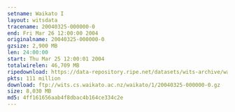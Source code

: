 ```yaml
---
setname: Waikato I
layout: witsdata
tracename: 20040325-000000-0
end: Fri Mar 26 12:00:00 2004
originalname: 20040325-000000-0
gzsize: 2,900 MB
len: 24:00:00
start: Thu Mar 25 12:00:01 2004
totalwirelen: 46,709 MB
ripedownload: https://data-repository.ripe.net/datasets/wits-archive/waikato/1/20040325-000000-0.gz
pkts: 111 million
download: ftp://wits.cs.waikato.ac.nz/waikato/1/20040325-000000-0.gz
size: 8,030 MB
md5: 4ff161656aab4f8dbac4b164ce334c2e
---
```

